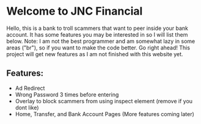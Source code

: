 # Welcome to JNC Financial
Hello, this is a bank to troll scammers that want to peer inside your bank account. It has some features you may be interested in so I will list them below. Note: I am not the best programmer and am somewhat lazy in some areas ("br"), so if you want to make the code better. Go right ahead! This project will get new features as I am not finished with this website yet. 

## Features:
- Ad Redirect
- Wrong Password 3 times before entering
- Overlay to block scammers from using inspect element (remove if you dont like)
- Home, Transfer, and Bank Account Pages (More features coming later)


